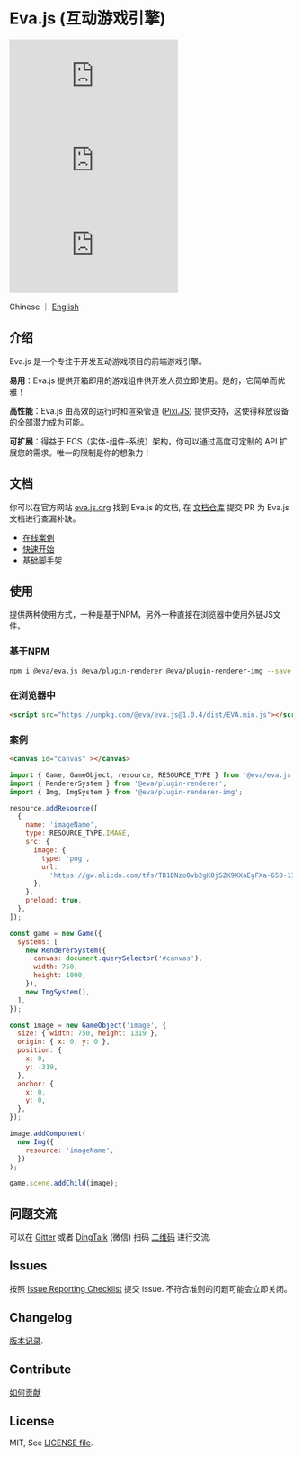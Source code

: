 # Eva.js (互动游戏引擎)

![npm-version](https://img.shields.io/npm/v/@eva/eva.js)
![npm-size](https://img.shields.io/bundlephobia/minzip/@eva/eva.js)
![npm-download](https://img.shields.io/npm/dm/@eva/eva.js)

Chinese ｜ [English](./README.md)

## 介绍
Eva.js 是一个专注于开发互动游戏项目的前端游戏引擎。

**易用**：Eva.js 提供开箱即用的游戏组件供开发人员立即使用。是的，它简单而优雅！

**高性能**：Eva.js 由高效的运行时和渲染管道 ([Pixi.JS](http://pixijs.io/)) 提供支持，这使得释放设备的全部潜力成为可能。

**可扩展**：得益于 ECS（实体-组件-系统）架构，你可以通过高度可定制的 API 扩展您的需求。唯一的限制是你的想象力！ 

## 文档

你可以在官方网站 [eva.js.org](https://eva-engine.gitee.io/#/) 找到 Eva.js 的文档, 在 [文档仓库](https://github.com/eva-engine/eva-engine.github.io) 提交 PR 为 Eva.js 文档进行查漏补缺。

- [在线案例](https://eva.js.org/playground)
- [快速开始](https://eva.js.org/#/tutorials/quickstart)
- [基础脚手架](https://github.com/eva-engine/start-demo)


## 使用
提供两种使用方式，一种是基于NPM，另外一种直接在浏览器中使用外链JS文件。

### 基于NPM
```bash
npm i @eva/eva.js @eva/plugin-renderer @eva/plugin-renderer-img --save
```

### 在浏览器中
```html
<script src="https://unpkg.com/@eva/eva.js@1.0.4/dist/EVA.min.js"></script>
```

### 案例

```html
<canvas id="canvas" ></canvas>
```

```javascript
import { Game, GameObject, resource, RESOURCE_TYPE } from '@eva/eva.js';
import { RendererSystem } from '@eva/plugin-renderer';
import { Img, ImgSystem } from '@eva/plugin-renderer-img';

resource.addResource([
  {
    name: 'imageName',
    type: RESOURCE_TYPE.IMAGE,
    src: {
      image: {
        type: 'png',
        url:
          'https://gw.alicdn.com/tfs/TB1DNzoOvb2gK0jSZK9XXaEgFXa-658-1152.webp',
      },
    },
    preload: true,
  },
]);

const game = new Game({
  systems: [
    new RendererSystem({
      canvas: document.querySelector('#canvas'),
      width: 750,
      height: 1000,
    }),
    new ImgSystem(),
  ],
});

const image = new GameObject('image', {
  size: { width: 750, height: 1319 },
  origin: { x: 0, y: 0 },
  position: {
    x: 0,
    y: -319,
  },
  anchor: {
    x: 0,
    y: 0,
  },
});

image.addComponent(
  new Img({
    resource: 'imageName',
  })
);

game.scene.addChild(image);

```

## 问题交流
可以在 [Gitter](https://gitter.im/eva-engine/Eva.js) 或者 [DingTalk](https://www.dingtalk.com/) (微信) 扫码 [二维码](https://gw.alicdn.com/imgextra/i4/O1CN015W09ux1QD1RAxBkYN_!!6000000001941-2-tps-610-1279.png) 进行交流.


## Issues
按照 [Issue Reporting Checklist](.github/ISSUE_TEMPLATE.md) 提交 issue. 不符合准则的问题可能会立即关闭。

## Changelog
[版本记录](https://eva-engine.gitee.io/#/others/changelog).

## Contribute
[如何贡献](.github/HOW_TO_CONTRIBUTE.md)

## License
MIT, See [LICENSE file](./LICENSE).
